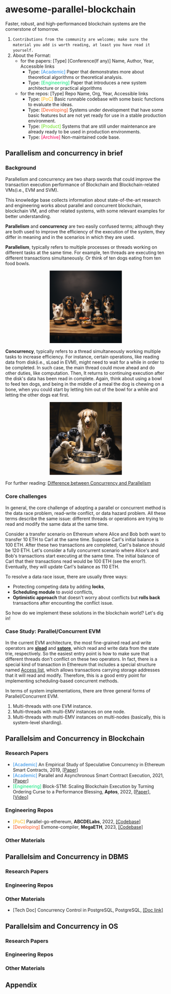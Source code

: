 # awesome-parallel-blockchain
Faster, robust, and high-performanced blockchain systems are the cornerstone of tomorrow.

1. `Contributions from the community are welcome; make sure the material you add is worth reading, at least you have read it yourself.`
2. About the Format:
    - for the papers: [Type] [Conference(If any)] Name, Author, Year, Accessible links
        - Type: <font color=#1E88E5>[Academic]</font> Paper that demonstrates more about theoretical algorithms or theoretical analysis.
        - Type: <font color=#00E676>[Engineering]</font> Paper that introduces a new system architecture or practical algorithms
    - for the repos: [Type] Repo Name, Org, Year, Accessible links
        - Type: <font color=#FFB300>[PoC]</font> Basic runnable codebase with some basic functions to evaluate the ideas. 
        - Type: <font color=#F4511E>[Developing]</font> Systems under development that have some basic features but are not yet ready for use in a stable production environment.
        - Type: <font color=#64DD17>[Product]</font> Systems that are still under maintenance are already ready to be used in production environments.
        - Type: <font color=#F50057>[Archive]</font> Non-maintained code base.


## Parallelism and concurrency in brief
### Background
Parallelism and concurrency are two sharp swords that could improve the transaction execution performance of Blockchain and Blockchain-related VMs(i.e., EVM and SVM). 

This knowledge base collects information about state-of-the-art research and engineering works about parallel and concurrent blockchain, blockchain VM, and other related systems, with some relevant examples for better understanding.

**Parallelism** and **concurrency** are two easily confused terms; although they are both used to improve the efficiency of the execution of the system, they differ in meaning and in the scenarios in which they are used.

**Parallelism**, typically refers to multiple processes or threads working on different tasks at the same time. For example, ten threads are executing ten different transactions simultaneously. Or think of ten dogs eating from ten food bowls.

<div align="center"><img src="img/misc/parallel_dogs.png" width="45%">
</div>

**Concurrency**, typically refers to a thread simultaneously working multiple tasks to increase efficiency. For instance, certain operations, like reading data from disk(i.e., sLoad in EVM), might need to wait for a while in order to be completed. In such case, the main thread could move ahead and do other duties, like computation. Then, It returns to continuing execution after the disk's data has been read in complete. Again, think about using a bowl to feed ten dogs, and being in the middle of a meal the dog is chewing on a bone, when you could start by letting him out of the bowl for a while and letting the other dogs eat first.
<div align="center"><img src="img/misc/concurrent_dogs.png" width="45%">
</div>

For further reading: [Difference between Concurrency and Parallelism](https://www.geeksforgeeks.org/difference-between-concurrency-and-parallelism/)

### Core challenges

In general, the core challenge of adopting a parallel or concurrent method is the data race problem, read-write conflict, or data hazard problem. All these terms describe the same issue: different threads or operations are trying to read and modify the same data at the same time. 

Consider a transfer scenario on Ethereum where Alice and Bob both want to transfer 10 ETH to Carl at the same time. Suppose Carl's initial balance is 100 ETH. After these two transactions are completed, Carl's balance should be 120 ETH. Let's consider a fully concurrent scenario where Alice's and Bob's transactions start executing at the same time. The initial balance of Carl that their transactions read would be 100 ETH (see the error?). Eventually, they will update Carl's balance as 110 ETH.

To resolve a data race issue, there are usually three ways:
- Protecting competing data by adding **locks**,
- **Scheduling module** to avoid conflicts,
- **Optimistic approach** that doesn't worry about conflicts but **rolls back** transactions after encounting the conflict issue.

So how do we implement these solutions in the blockchain world? Let's dig in!

### Case Study: Parallel/Concurrent EVM

In the current EVM architecture, the most fine-grained read and write operators are **[sload](https://github.com/ethereum/go-ethereum/blob/81fd1b3cf9c4c4c9f0e06f8bdcbaa8b29c81b052/core/vm/instructions.go#L515-L521)** and **[sstore](https://github.com/ethereum/go-ethereum/blob/81fd1b3cf9c4c4c9f0e06f8bdcbaa8b29c81b052/core/vm/instructions.go#L523-L531)**, which read and write data from the state trie, respectively. So the easiest entry point is how to make sure that different threads don't conflict on these two operators. In fact, there is a special kind of transaction in Ethereum that includes a special structure named [Access list](https://eips.ethereum.org/EIPS/eip-2930), which allows transactions carrying storage addresses that it will read and modify. Therefore, this is a good entry point for implementing scheduling-based concurrent methods.

In terms of system implementations, there are three general forms of Parallel/Concurrent EVM.

1. Multi-threads with one EVM instance.
2. Multi-threads with multi-EMV instances on one node.
3. Multi-threads with multi-EMV instances on multi-nodes (basically, this is system-level sharding).

## Parallelsim and Concurrency in Blockchain

### Research Papers
- <font color=#1E88E5>[Academic]</font> An Empirical Study of Speculative Concurrency in Ethereum
Smart Contracts, 2019, [[Paper]](https://arxiv.org/pdf/1901.01376.pdf)
- <font color=#1E88E5>[Academic]</font> Parallel and Asynchronous Smart Contract Execution, 2021, [[Paper]](https://ieeexplore.ieee.org/document/9477197)
- <font color=#00E676>[Engineering]</font> Block-STM: Scaling Blockchain Execution by Turning Ordering Curse to a Performance Blessing, **Aptos**, 2022, [[Paper]](https://arxiv.org/abs/2203.06871), [[Video]](https://www.youtube.com/watch?v=fK_V9Z1q10U)

### Engineering Repos
- <font color=#FFB300>[PoC]</font> Parallel-go-ethereum, **ABCDELabs**, 2022, [[Codebase]](https://github.com/ABCDELabs/parallel-go-ethereum)
- <font color=#F4511E>[Developing]</font> Evmone-compiler, **MegaETH**, 2023, [[Codebase]](https://github.com/megaeth-labs/evmone-compiler)

### Other Materials

## Parallelsim and Concurrency in DBMS

### Research Papers

### Engineering Repos

### Other Materials
- [Tech Doc] Concurrency Control in PostgreSQL, PostgreSQL, [[Doc link]](https://www.postgresql.org/docs/current/transaction-iso.html)

## Parallelsim and Concurrency in OS

### Research Papers
### Engineering Repos
### Other Materials

## Appendix